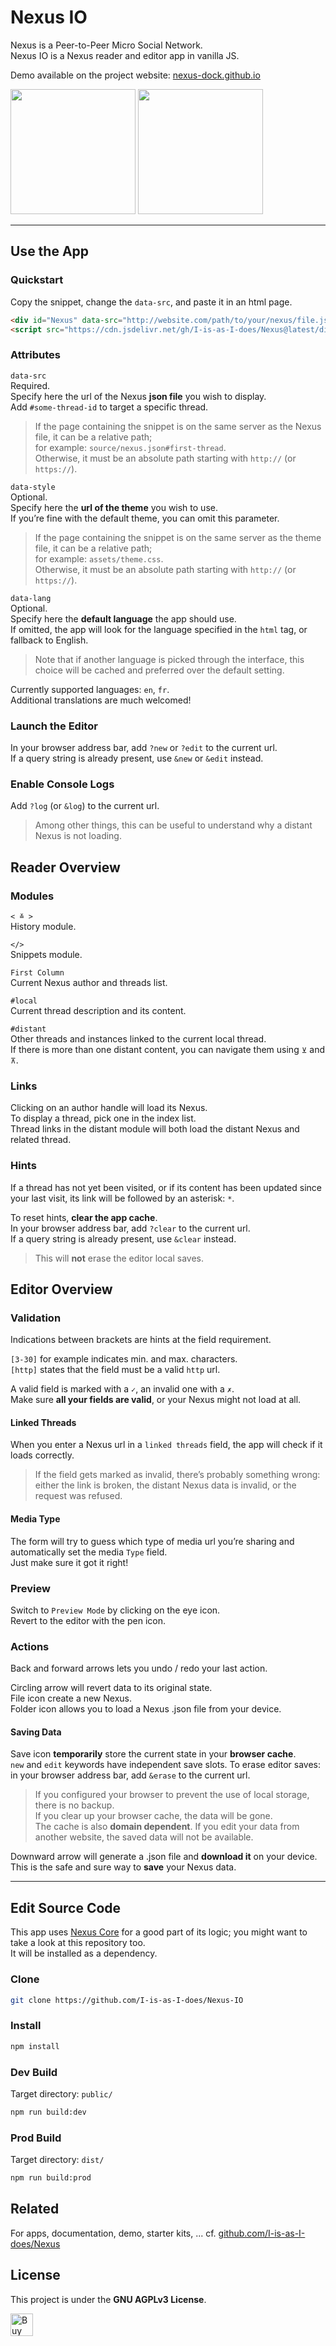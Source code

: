 # Nexus IO

Nexus is a Peer-to-Peer Micro Social Network.  
Nexus IO is a Nexus reader and editor app in vanilla JS.

Demo available on the project website: [nexus-dock.github.io](https://nexus-dock.github.io/)

<img src="doc/NxIO-editor-screenshot.png" height="200px" />
<img src="doc/NxIO-reader-screenshot.png" height="200px" />

***

## Use the App

### Quickstart

Copy the snippet, change the `data-src`, and paste it in an html page.  

```html
<div id="Nexus" data-src="http://website.com/path/to/your/nexus/file.json#optional-thread-id"></div>
<script src="https://cdn.jsdelivr.net/gh/I-is-as-I-does/Nexus@latest/dist/js/NxIO.js"></script>
```

### Attributes

`data-src`  
Required.  
Specify here the url of the Nexus **json file** you wish to display.  
Add `#some-thread-id` to target a specific thread.  
  
> If the page containing the snippet is on the same server as the Nexus file, it can be a relative path;  
> for example: `source/nexus.json#first-thread`.  
> Otherwise, it must be an absolute path starting with `http://` (or `https://`).
  
`data-style`  
Optional.  
Specify here the **url of the theme** you wish to use.  
If you’re fine with the default theme, you can omit this parameter.   
  
> If the page containing the snippet is on the same server as the theme file, it can be a relative path;   
> for example: `assets/theme.css`.  
> Otherwise, it must be an absolute path starting with `http://` (or `https://`). 
  
`data-lang`  
Optional.  
Specify here the **default language** the app should use.  
If omitted, the app will look for the language specified in the `html` tag, or fallback to English.  
  
> Note that if another language is picked through the interface, this choice will be cached and preferred over the default setting.

Currently supported languages: `en`, `fr`.  
Additional translations are much welcomed!

### Launch the Editor

In your browser address bar, add `?new` or `?edit` to the current url.  
If a query string is already present, use `&new` or `&edit` instead. 

### Enable Console Logs

Add `?log` (or `&log`) to the current url.  

> Among other things, this can be useful to understand why a distant Nexus is not loading.

## Reader Overview

### Modules

`< ≚ >`  
History module.  

`</>`  
Snippets module.  

`First Column`  
Current Nexus author and threads list.  

`#local`  
Current thread description and its content.  

`#distant`  
Other threads and instances linked to the current local thread.  
If there is more than one distant content, you can navigate them using `⊻` and `⊼`.  

### Links

Clicking on an author handle will load its Nexus.  
To display a thread, pick one in the index list.  
Thread links in the distant module will both load the distant Nexus and related thread.  

### Hints

If a thread has not yet been visited, or if its content has been updated since your last visit, its link will be followed by an asterisk: `*`.  
  
To reset hints, **clear the app cache**.   
In your browser address bar, add `?clear` to the current url.  
If a query string is already present, use `&clear` instead.  

> This will **not** erase the editor local saves.

## Editor Overview

### Validation

Indications between brackets are hints at the field requirement.  

`[3-30]` for example indicates min. and max. characters.  
`[http]` states that the field must be a valid `http` url.  

A valid field is marked with a `✓`, an invalid one with a `✗`.  
Make sure **all your fields are valid**, or your Nexus might not load at all.  

#### Linked Threads

When you enter a Nexus url in a `linked threads` field, the app will check if it loads correctly.  

> If the field gets marked as invalid, there’s probably something wrong: 
> either the link is broken, the distant Nexus data is invalid, or the request was refused.  

#### Media Type

The form will try to guess which type of media url you’re sharing and automatically set the media `Type` field.  
Just make sure it got it right!

### Preview

Switch to `Preview Mode` by clicking on the eye icon.  
Revert to the editor with the pen icon.  

### Actions
  
Back and forward arrows lets you undo / redo your last action.  
  
Circling arrow will revert data to its original state.  
File icon create a new Nexus.  
Folder icon allows you to load a Nexus .json file from your device.  

#### Saving Data
  
Save icon **temporarily** store the current state in your **browser cache**.  
`new` and `edit` keywords have independent save slots.
To erase editor saves: in your browser address bar, add `&erase` to the current url.  
  
> If you configured your browser to prevent the use of local storage, there is no backup.  
> If you clear up your browser cache, the data will be gone.  
> The cache is also **domain dependent**. If you edit your data from another website, the saved data will not be available.

Downward arrow will generate a .json file and **download it** on your device.
This is the safe and sure way to **save** your Nexus data.

***

## Edit Source Code

This app uses [Nexus Core](https://github.com/I-is-as-I-does/Nexus-Core) for a good part of its logic; you might want to take a look at this repository too.  
It will be installed as a dependency.  

### Clone

```bash
git clone https://github.com/I-is-as-I-does/Nexus-IO
```

### Install

```bash
npm install
```

### Dev Build

Target directory: `public/`

```bash
npm run build:dev
```

### Prod Build

Target directory: `dist/`

```bash
npm run build:prod
```

## Related

For apps, documentation, demo, starter kits, ... cf. [github.com/I-is-as-I-does/Nexus](https://github.com/I-is-as-I-does/Nexus) 

## License

This project is under the **GNU AGPLv3 License**. 

<a href='https://ko-fi.com/I2I17EOYP' target='_blank'><img height='36' style='border:0px;height:36px;' src='https://cdn.ko-fi.com/cdn/kofi2.png?v=3' border='0' alt='Buy Me a Coffee at ko-fi.com' /></a>
